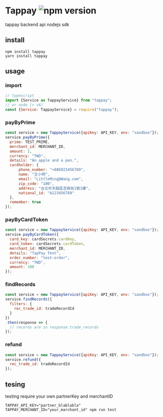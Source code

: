 # Tappay ![npm version](https://img.shields.io/npm/v/tappay.svg?style=flat)
tappay backend api nodejs sdk

## install
```
npm install tappay
yarn install tappay
```

## usage
### import
``` js
// typescript
import {Service as TappayService} from "tappay";
// or node (> v6)
const {Service: TappayService} = require("tappay");
```

### payByPrime
``` js
const service = new TappayService({apiKey: API_KEY, env: "sandbox"});
service.payByPrime({
  prime: TEST_PRIME,
  merchant_id: MERCHANT_ID,
  amount: 1,
  currency: "TWD",
  details: "An apple and a pen.",
  cardholder: {
      phone_number: "+886923456789",
      name: "王小明",
      email: "LittleMing@Wang.com",
      zip_code: "100",
      address: "台北市天龍區芝麻街1號1樓",
      national_id: "A123456789"
  },
  remember: true
});
```

### payByCardToken
``` js
const service = new TappayService({apiKey: API_KEY, env: "sandbox"});
service.payByCardToken({
  card_key: cardSecrets.cardKey,
  card_token: cardSecrets.cardToken,
  merchant_id: MERCHANT_ID,
  details: "TapPay Test",
  order_number: "test-order",
  currency: "TWD",
  amount: 100
});
```

### findRecords
``` js
const service = new TappayService({apiKey: API_KEY, env: "sandbox"});
service.findRecords({
  filters: {
    rec_trade_id: tradeRecordId
  }
})
.then(response => {
  // records are in response.trade_records
});
```

### refund
``` js
const service = new TappayService({apiKey: API_KEY, env: "sandbox"});
service.refund({
  rec_trade_id: tradeRecordId
});
```

## tesing
testing require your own partnerKey and merchantID
```
TAPPAY_API_KEY="partner_blablabla" TAPPAY_MERCHANT_ID="your_marchant_id" npm run test
```
